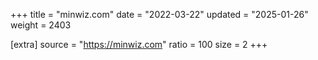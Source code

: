 +++
title = "minwiz.com"
date = "2022-03-22"
updated = "2025-01-26"
weight = 2403

[extra]
source = "https://minwiz.com"
ratio = 100
size = 2
+++
